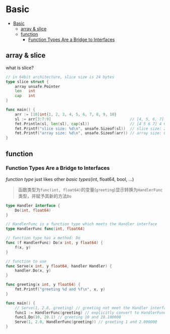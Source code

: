# Basic

- [Basic](#basic)
	- [array \& slice](#array--slice)
	- [function](#function)
		- [Function Types Are a Bridge to Interfaces](#function-types-are-a-bridge-to-interfaces)

## array & slice

what is slice?

```go
// in 64bit architecture, slice size is 24 bytes
type slice struct {
	array unsafe.Pointer
	len   int
	cap   int
}
```

```go
func main() {
	arr := [10]int{1, 2, 3, 4, 5, 6, 7, 8, 9, 10}
	sl := arr[3:7:9]                                   // [4, 5, 6, 7]
	fmt.Println(sl, len(sl), cap(sl))                  // [4 5 6 7] 4 6
	fmt.Printf("slice size: %d\n", unsafe.Sizeof(sl))  // slice size: 24 = 8*3
	fmt.Printf("array size: %d\n", unsafe.Sizeof(arr)) // array size: 80 = 8*10
}
```

## function

### Function Types Are a Bridge to Interfaces

*function type* just likes other *basic types*(int, float64, bool, ...)
> 函数类型为`func(int, float64)`的变量(`greeting`)显示转换为`HandlerFunc`类型，并赋予其新的方法`Do`

```go
type Handler interface {
	Do(int, float64)
}

// HandlerFunc is a function type which meets the Handler interface
type HandlerFunc func(int, float64)

// function type has a method: Do
func (f HandlerFunc) Do(x int, y float64) {
	f(x, y)
}

// function to use
func Serve(x int, y float64, handler Handler) {
	handler.Do(x, y)
}

func greeting(x int, y float64) {
	fmt.Printf("greeting %d and %f\n", x, y)
}

func main() {
	// Serve(1, 2.0, greeting) // greeting not meet the Handler interface
	func1 := HandlerFunc(greeting) // explicitly convert to HandlerFunc
	func1.Do(10, 20.1) // greeting 10 and 20.100000
	Serve(1, 2.0, HandlerFunc(greeting)) // greeting 1 and 2.000000
}
```
